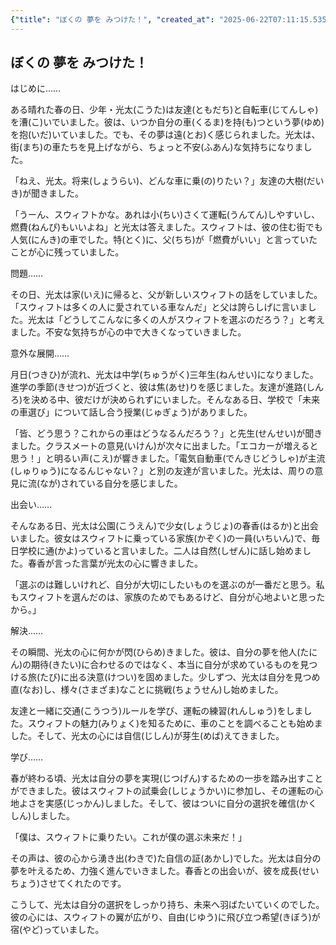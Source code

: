```yaml
---
{"title": "ぼくの 夢を みつけた！", "created_at": "2025-06-22T07:11:15.535583+09:00"}
---
```


## ぼくの 夢を みつけた！

はじめに……

ある晴れた春の日、少年・光太(こうた)は友達(ともだち)と自転車(じてんしゃ)を漕(こ)いでいました。彼は、いつか自分の車(くるま)を持(も)つという夢(ゆめ)を抱(いだ)いていました。でも、その夢は遠(とお)く感じられました。光太は、街(まち)の車たちを見上げながら、ちょっと不安(ふあん)な気持ちになりました。

「ねえ、光太。将来(しょうらい)、どんな車に乗(の)りたい？」友達の大樹(だいき)が聞きました。

「うーん、スウィフトかな。あれは小(ちい)さくて運転(うんてん)しやすいし、燃費(ねんぴ)もいいよね」と光太は答えました。スウィフトは、彼の住む街でも人気(にんき)の車でした。特(とく)に、父(ちち)が「燃費がいい」と言っていたことが心に残っていました。

問題……

その日、光太は家(いえ)に帰ると、父が新しいスウィフトの話をしていました。「スウィフトは多くの人に愛されている車なんだ」と父は誇らしげに言いました。光太は「どうしてこんなに多くの人がスウィフトを選ぶのだろう？」と考えました。不安な気持ちが心の中で大きくなっていきました。

意外な展開……

月日(つきひ)が流れ、光太は中学(ちゅうがく)三年生(ねんせい)になりました。進学の季節(きせつ)が近づくと、彼は焦(あせ)りを感じました。友達が進路(しんろ)を決める中、彼だけが決められずにいました。そんなある日、学校で「未来の車選び」について話し合う授業(じゅぎょう)がありました。

「皆、どう思う？これからの車はどうなるんだろう？」と先生(せんせい)が聞きました。クラスメートの意見(いけん)が次々に出ました。「エコカーが増えると思う！」と明るい声(こえ)が響きました。「電気自動車(でんきじどうしゃ)が主流(しゅりゅう)になるんじゃない？」と別の友達が言いました。光太は、周りの意見に流(なが)されている自分を感じました。

出会い……

そんなある日、光太は公園(こうえん)で少女(しょうじょ)の春香(はるか)と出会いました。彼女はスウィフトに乗っている家族(かぞく)の一員(いちいん)で、毎日学校に通(かよ)っていると言いました。二人は自然(しぜん)に話し始めました。春香が言った言葉が光太の心に響きました。

「選ぶのは難しいけれど、自分が大切にしたいものを選ぶのが一番だと思う。私もスウィフトを選んだのは、家族のためでもあるけど、自分が心地よいと思ったから。」

解決……

その瞬間、光太の心に何かが閃(ひらめ)きました。彼は、自分の夢を他人(たにん)の期待(きたい)に合わせるのではなく、本当に自分が求めているものを見つける旅(たび)に出る決意(けつい)を固めました。少しずつ、光太は自分を見つめ直(なお)し、様々(さまざま)なことに挑戦(ちょうせん)し始めました。

友達と一緒に交通(こうつう)ルールを学び、運転の練習(れんしゅう)をしました。スウィフトの魅力(みりょく)を知るために、車のことを調べることも始めました。そして、光太の心には自信(じしん)が芽生(めば)えてきました。

学び……

春が終わる頃、光太は自分の夢を実現(じつげん)するための一歩を踏み出すことができました。彼はスウィフトの試乗会(しじょうかい)に参加し、その運転の心地よさを実感(じっかん)しました。そして、彼はついに自分の選択を確信(かくしん)しました。

「僕は、スウィフトに乗りたい。これが僕の選ぶ未来だ！」

その声は、彼の心から湧き出(わきで)た自信の証(あかし)でした。光太は自分の夢を叶えるため、力強く進んでいきました。春香との出会いが、彼を成長(せいちょう)させてくれたのです。

こうして、光太は自分の選択をしっかり持ち、未来へ羽ばたいていくのでした。彼の心には、スウィフトの翼が広がり、自由(じゆう)に飛び立つ希望(きぼう)が宿(やど)っていました。
